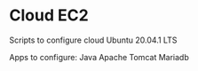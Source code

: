 # Cloud EC2
Scripts to configure cloud Ubuntu 20.04.1 LTS

Apps to configure:
Java
Apache
Tomcat
Mariadb

